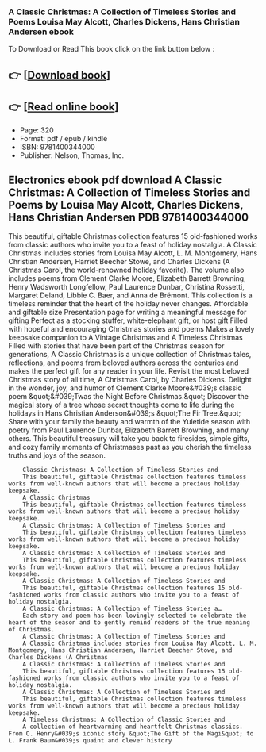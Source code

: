 ### A Classic Christmas: A Collection of Timeless Stories and Poems Louisa May Alcott, Charles Dickens, Hans Christian Andersen ebook

To Download or Read This book click on the link button below :

## 👉  [**[Download book](http://filesbooks.info/download.php?group=book&from=github.com&id=720918&lnk=1081 "Download book")**]

## 👉  [**[Read online book](http://filesbooks.info/download.php?group=book&from=github.com&id=720918&lnk=1081 "Read online book")**]


* Page: 320
* Format: pdf / epub / kindle
* ISBN: 9781400344000
* Publisher: Nelson, Thomas, Inc.



## Electronics ebook pdf download A Classic Christmas: A Collection of Timeless Stories and Poems by Louisa May Alcott, Charles Dickens, Hans Christian Andersen PDB 9781400344000



This beautiful, giftable Christmas collection features 15 old-fashioned works from classic authors who invite you to a feast of holiday nostalgia. A Classic Christmas includes stories from Louisa May Alcott, L. M. Montgomery, Hans Christian Andersen, Harriet Beecher Stowe, and Charles Dickens (A Christmas Carol, the world-renowned holiday favorite). The volume also includes poems from Clement Clarke Moore, Elizabeth Barrett Browning, Henry Wadsworth Longfellow, Paul Laurence Dunbar, Christina Rossetti, Margaret Deland, Libbie C. Baer, and Anna de Brémont. This collection is a timeless reminder that the heart of the holiday never changes. Affordable and giftable size Presentation page for writing a meaningful message for gifting Perfect as a stocking stuffer, white-elephant gift, or host gift Filled with hopeful and encouraging Christmas stories and poems Makes a lovely keepsake companion to A Vintage Christmas and A Timeless Christmas Filled with stories that have been part of the Christmas season for generations, A Classic Christmas is a unique collection of Christmas tales, reflections, and poems from beloved authors across the centuries and makes the perfect gift for any reader in your life. Revisit the most beloved Christmas story of all time, A Christmas Carol, by Charles Dickens. Delight in the wonder, joy, and humor of Clement Clarke Moore&amp;#039;s classic poem &amp;quot;&amp;#039;Twas the Night Before Christmas.&amp;quot; Discover the magical story of a tree whose secret thoughts come to life during the holidays in Hans Christian Anderson&amp;#039;s &amp;quot;The Fir Tree.&amp;quot; Share with your family the beauty and warmth of the Yuletide season with poetry from Paul Laurence Dunbar, Elizabeth Barrett Browning, and many others. This beautiful treasury will take you back to firesides, simple gifts, and cozy family moments of Christmases past as you cherish the timeless truths and joys of the season.


        Classic Christmas: A Collection of Timeless Stories and
        This beautiful, giftable Christmas collection features timeless works from well-known authors that will become a precious holiday keepsake.
        A Classic Christmas
        This beautiful, giftable Christmas collection features timeless works from well-known authors that will become a precious holiday keepsake.
        A Classic Christmas: A Collection of Timeless Stories and
        This beautiful, giftable Christmas collection features timeless works from well-known authors that will become a precious holiday keepsake.
        A Classic Christmas: A Collection of Timeless Stories and
        This beautiful, giftable Christmas collection features timeless works from well-known authors that will become a precious holiday keepsake.
        A Classic Christmas: A Collection of Timeless Stories and
        This beautiful, giftable Christmas collection features 15 old-fashioned works from classic authors who invite you to a feast of holiday nostalgia.
        A Classic Christmas: A Collection of Timeless Stories a…
        Each story and poem has been lovingly selected to celebrate the heart of the season and to gently remind readers of the true meaning of Christmas.
        A Classic Christmas: A Collection of Timeless Stories and
        A Classic Christmas includes stories from Louisa May Alcott, L. M. Montgomery, Hans Christian Andersen, Harriet Beecher Stowe, and Charles Dickens (A Christmas 
        A Classic Christmas: A Collection of Timeless Stories and
        This beautiful, giftable Christmas collection features 15 old-fashioned works from classic authors who invite you to a feast of holiday nostalgia.
        A Classic Christmas: A Collection of Timeless Stories and
        This beautiful, giftable Christmas collection features timeless works from well-known authors that will become a precious holiday keepsake.
        A Timeless Christmas: A Collection of Classic Stories and
        A collection of heartwarming and heartfelt Christmas classics. From O. Henry&#039;s iconic story &quot;The Gift of the Magi&quot; to L. Frank Baum&#039;s quaint and clever history 
    




